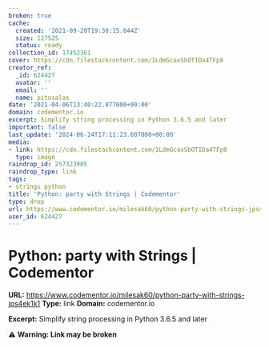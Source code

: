 ```yaml
---
broken: true
cache:
  created: '2021-09-20T19:30:15.044Z'
  size: 127525
  status: ready
collection_id: 17452361
cover: https://cdn.filestackcontent.com/1LdmGcaxSbOTIDa4TFp8
creator_ref:
  _id: 624427
  avatar: ''
  email: ''
  name: pitosalas
date: '2021-04-06T13:40:22.877000+00:00'
domain: codementor.io
excerpt: Simplify string processing in Python 3.6.5 and later
important: false
last_update: '2024-06-24T17:11:23.607000+00:00'
media:
- link: https://cdn.filestackcontent.com/1LdmGcaxSbOTIDa4TFp8
  type: image
raindrop_id: 257323905
raindrop_type: link
tags:
- strings python
title: 'Python: party with Strings | Codementor'
type: drop
url: https://www.codementor.io/milesak60/python-party-with-strings-jps4ek1k1
user_id: 624427
---
```


# Python: party with Strings | Codementor

**URL:** https://www.codementor.io/milesak60/python-party-with-strings-jps4ek1k1
**Type:** link
**Domain:** codementor.io

**Excerpt:** Simplify string processing in Python 3.6.5 and later

⚠️ **Warning: Link may be broken**

